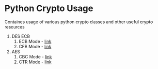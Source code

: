 Python Crypto Usage
===================

Containes usage of various python crypto classes and other useful crypto resources

1. DES ECB
	1. ECB Mode - [link](DES_ECB.py)
	1. CFB Mode - [link](DES_CFB.py)
1. AES 
	1. CBC Mode - [link](AES_CBC.py)
	1. CTR Mode - [link](AES_CTR.py)
